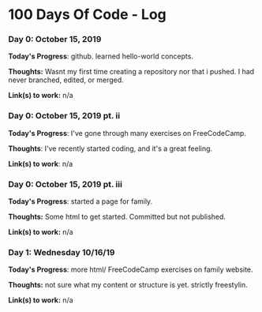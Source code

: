 # 100 Days Of Code - Log

### Day 0: October 15, 2019


**Today's Progress**: github. learned hello-world concepts.

**Thoughts:** Wasnt my first time creating a repository nor that i pushed. I had never branched, edited, or merged.

**Link(s) to work:** n/a

### Day 0: October 15, 2019 pt. ii


**Today's Progress**: I've gone through many exercises on FreeCodeCamp.

**Thoughts**: I've recently started coding, and it's a great feeling.

**Link(s) to work**: n/a


### Day 0: October 15, 2019 pt. iii


**Today's Progress**: started a page for family. 

**Thoughts:** Some html to get started. Committed but not published.

**Link(s) to work:** n/a

### Day 1: Wednesday 10/16/19

**Today's Progress**: more html/ FreeCodeCamp exercises on family website.

**Thoughts:** not sure what my content or structure is yet. strictly freestylin. 

**Link(s) to work:** n/a 


<!--
1. [Find the Longest Word in a String](https://www.freecodecamp.com/challenges/find-the-longest-word-in-a-string)
2. [Title Case a Sentence](https://www.freecodecamp.com/challenges/title-case-a-sentence)
